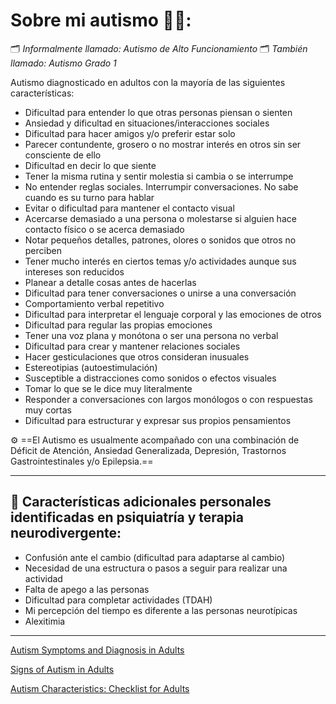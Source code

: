 # Sobre mi autismo ✍🏽:

🗂️ *Informalmente llamado: Autismo de Alto Funcionamiento*
🗂️ *También llamado: Autismo Grado 1*

Autismo diagnosticado en adultos con la mayoría de las siguientes características:

- Dificultad para entender lo que otras personas piensan o sienten
- Ansiedad y dificultad en situaciones/interacciones sociales
- Dificultad para hacer amigos y/o preferir estar solo
- Parecer contundente, grosero o no mostrar interés en otros sin ser consciente de ello
- Dificultad en decir lo que siente
- Tener la misma rutina y sentir molestia si cambia o se interrumpe
- No entender reglas sociales. Interrumpir conversaciones. No sabe cuando es su turno para hablar
- Evitar o dificultad para mantener el contacto visual
- Acercarse demasiado a una persona o molestarse si alguien hace contacto físico o se acerca demasiado
- Notar pequeños detalles, patrones, olores o sonidos que otros no perciben
- Tener mucho interés en ciertos temas y/o actividades aunque sus intereses son reducidos
- Planear a detalle cosas antes de hacerlas
- Dificultad para tener conversaciones o unirse a una conversación
- Comportamiento verbal repetitivo
- Dificultad para interpretar el lenguaje corporal y las emociones de otros
- Dificultad para regular las propias emociones
- Tener una voz plana y monótona o ser una persona no verbal
- Dificultad para crear y mantener relaciones sociales
- Hacer gesticulaciones que otros consideran inusuales
- Estereotipias (autoestimulación)
- Susceptible a distracciones como sonidos o efectos visuales
- Tomar lo que se le dice muy literalmente
- Responder a conversaciones con largos monólogos o con respuestas muy cortas
- Dificultad para estructurar y expresar sus propios pensamientos

⚙️ ==El Autismo es usualmente acompañado con una combinación de Déficit de Atención, Ansiedad Generalizada, Depresión, Trastornos Gastrointestinales y/o Epilepsia.==

---

## 🔎 Características adicionales personales identificadas en psiquiatría y terapia neurodivergente:

- Confusión ante el cambio (dificultad para adaptarse al cambio)
- Necesidad de una estructura o pasos a seguir para realizar una actividad
- Falta de apego a las personas
- Dificultad para completar actividades (TDAH)
- Mi percepción del tiempo es diferente a las personas neurotípicas
- Alexitimia

---
[Autism Symptoms and Diagnosis in Adults](https://autism.org/autism-symptoms-and-diagnosis-in-adults/?fbclid=IwY2xjawFLB0pleHRuA2FlbQIxMAABHY7qWu-OStNr7vqnKh_WgR-LdqFZaaf9CqcB5TrGB8u9BdnXZeCtAIdvpw_aem_1kcfJ2zwPITO0ybQuuXSCw)

[Signs of Autism in Adults](https://www.nhs.uk/conditions/autism/signs/adults/?fbclid=IwY2xjawFLB4dleHRuA2FlbQIxMAABHfX-Z0PjhmoLs67BfEw4mLgflCQN3buWZa7j-8JJBrdPFe6shdRhwqrioA_aem_JXzJoYDNQUjyLBGRE15_ww)

[Autism Characteristics: Checklist for Adults](https://thespectrum.org.au/autism-diagnosis/checklist-adults/?fbclid=IwY2xjawFLB6hleHRuA2FlbQIxMAABHWTth1lC2m_DVTDkpKV42768SZvhcQaYX79Mo8ex1Zk3RvE2rVzxA1uJgA_aem_zv8A_x05OhQVo-qFLVsIdQ)